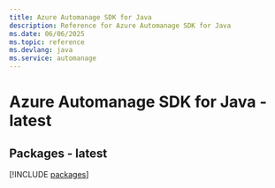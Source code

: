 ```yaml
---
title: Azure Automanage SDK for Java
description: Reference for Azure Automanage SDK for Java
ms.date: 06/06/2025
ms.topic: reference
ms.devlang: java
ms.service: automanage
---
```

# Azure Automanage SDK for Java - latest
## Packages - latest
[!INCLUDE [packages](automanage-index.md)]